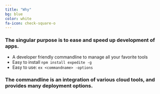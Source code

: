 ```yaml
---
title: "Why"
bg: blue
color: white
fa-icon: check-square-o
---
```


### The singular purpose is to ease and speed up development of apps.

* A developer friendly commandline to manage all your favorite tools
* Easy to install `npm install expedite -g`
* Easy to use: `ex <commandname> -options`

### The commandline is an integration of various cloud tools, and provides many deployment options.

